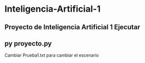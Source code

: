 # Inteligencia-Artificial-1
Proyecto de Inteligencia Artificial 1
Ejecutar 
--
py proyecto.py
--
Cambiar Prueba1.txt para cambiar el escenario
